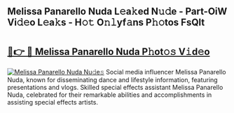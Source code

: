 ## Melissa Panarello Nuda L𝚎a𝚔ed N𝚞𝚍e - Part-OiW Vi𝚍𝚎o L𝚎a𝚔s - H𝚘𝚝 O𝚗𝚕yf𝚊ns P𝚑𝚘tos FsQlt

# <h2><a href="http://kf5u8w.oniu.top/?m=Melissa+Panarello+Nuda">🔗👉 🔴 Melissa Panarello Nuda P𝚑ot𝚘𝚜 V𝚒d𝚎o</a></h2>

[![Melissa Panarello Nuda Nu𝚍e𝚜](https://i.imgur.com/0qMVB7G.gif)](http://kf5u8w.oniu.top/?m=Melissa+Panarello+Nuda)
Social media influencer Melissa Panarello Nuda, known for disseminating dance and lifestyle information, featuring presentations and vlogs. Skilled special effects assistant Melissa Panarello Nuda, celebrated for their remarkable abilities and accomplishments in assisting special effects artists.  
